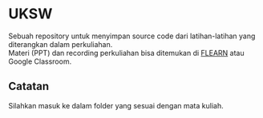 # UKSW
Sebuah repository untuk menyimpan source code dari latihan-latihan yang diterangkan dalam perkuliahan.<br/>
Materi (PPT) dan recording perkuliahan bisa ditemukan di [FLEARN](https://flearn.uksw.edu/) atau Google Classroom.

## Catatan
Silahkan masuk ke dalam folder yang sesuai dengan mata kuliah.
